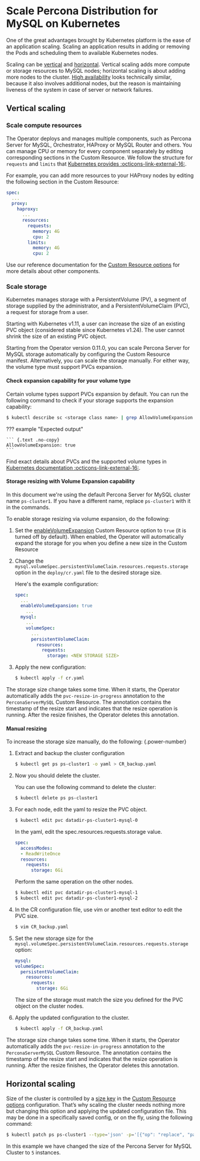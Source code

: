 # Scale Percona Distribution for MySQL on Kubernetes

One of the great advantages brought by Kubernetes
platform is the ease of an application scaling. Scaling an application
results in adding or removing the Pods and scheduling them to available
Kubernetes nodes.

Scaling can be [vertical](#vertical-scaling) and [horizontal](#horizontal-scaling). Vertical scaling adds more compute or
storage resources to MySQL nodes; horizontal scaling is about adding more
nodes to the cluster. [High availability](architecture.md#high-availability)
looks technically similar, because it also involves additional nodes, but the
reason is maintaining liveness of the system in case of server or network
failures.

## Vertical scaling

### Scale compute resources

The Operator deploys and manages multiple components, such as Percona 
Server for MySQL, Orchestrator, HAProxy or MySQL Router and others. You can manage CPU or memory for every component separately by editing corresponding sections in the Custom Resource. We follow 
the structure for `requests` and `limits` that [Kubernetes provides :octicons-link-external-16:](https://kubernetes.io/docs/concepts/configuration/manage-resources-containers/).

For example, you can add more resources to your HAProxy nodes by editing the
following section in the Custom Resource:

```yaml
spec:
  ...
  proxy:
    haproxy:
      ...
      resources:
        requests:
          memory: 4G
          cpu: 2
        limits:
          memory: 4G
          cpu: 2
```

Use our reference documentation for the [Custom Resource options](operator.md) 
for more details about other components.

### Scale storage

Kubernetes manages storage with a PersistentVolume (PV), a segment of
storage supplied by the administrator, and a PersistentVolumeClaim
(PVC), a request for storage from a user. 

Starting with Kubernetes v1.11, a user can increase the size of an existing
PVC object (considered stable since Kubernetes v1.24).
The user cannot shrink the size of an existing PVC object.

Starting from the Operator version 0.11.0, you can scale Percona Server for MySQL storage automatically by configuring the Custom Resource manifest. Alternatively, you can scale the storage manually. For either way, the volume type must support PVCs expansion.

#### Check expansion capability for your volume type

Certain volume types support PVCs expansion by default.  You can run the following command to check if your storage supports the expansion capability:

``` {.bash data-prompt="$" }
$ kubectl describe sc <storage class name> | grep AllowVolumeExpansion
```

??? example "Expected output"

    ``` {.text .no-copy}
    AllowVolumeExpansion: true
    ```

Find exact details about
PVCs and the supported volume types in [Kubernetes
documentation  :octicons-link-external-16:](https://kubernetes.io/docs/concepts/storage/persistent-volumes/#expanding-persistent-volumes-claims).

#### Storage resizing with Volume Expansion capability

In this document we're using the default Percona Server for MySQL cluster name `ps-cluster1`. If you have a different name, replace `ps-cluster1` with it in the commands.

To enable storage resizing via volume expansion, do the following:

1. Set the [enableVolumeExpansion](operator.md#enablevolumeexpansion) Custom Resource option to `true` (it is turned off by default). When enabled, the Operator will automatically expand the storage for you when you define a new size in the Custom Resource
2. Change the
`mysql.volumeSpec.persistentVolumeClaim.resources.requests.storage` option in the `deploy/cr.yaml` file to the desired storage size.

    Here's the example configuration:

    ```yaml
    spec:
      ...
      enableVolumeExpansion: true
        ...
      mysql:
        ...
        volumeSpec:
          ...
          persistentVolumeClaim:
            resources:
              requests:
                storage: <NEW STORAGE SIZE>
    ```

3. Apply the new configuration:
    
    ``` {.bash data-prompt="$" }
    $ kubectl apply -f cr.yaml
    ```

The storage size change takes some time. When it starts, the Operator automatically adds the `pvc-resize-in-progress` annotation to the `PerconaServerMySQL` Custom Resource. The annotation contains the timestamp of the resize start and indicates that the resize operation is running. After the resize finishes, the Operator deletes this annotation.

#### Manual resizing

To increase the storage size manually, do the following:
{.power-number}

1. Extract and backup the cluster configuration

    ```{.bash data-prompt="$"}
    $ kubectl get ps ps-cluster1 -o yaml > CR_backup.yaml
    ```

2. Now you should delete the cluster.

    <!-- UNCOMMENT THIS WHEN FINALIZERS GET WORKING
    warning Make sure that :ref:`delete-pxc-pvc<finalizers-pxc>` finalizer
    is not set in your custom resource, **otherwise
    all cluster data will be lost!** -->
    You can use the following command to delete the cluster:

    ```{.bash data-prompt="$"}
    $ kubectl delete ps ps-cluster1
    ```

3. For each node, edit the yaml to resize the PVC object.

    ```{.bash data-prompt="$"}
    $ kubectl edit pvc datadir-ps-cluster1-mysql-0
    ```

    In the yaml, edit the spec.resources.requests.storage value.

    ```yaml
    spec:
      accessModes:
      - ReadWriteOnce
      resources:
        requests:
          storage: 6Gi
    ```

    Perform the same operation on the other nodes.

    ```{.bash data-prompt="$"}
    $ kubectl edit pvc datadir-ps-cluster1-mysql-1
    $ kubectl edit pvc datadir-ps-cluster1-mysql-2
    ```

4. In the CR configuration file, use vim or another text editor to edit
    the PVC size. 

    ```{.bash data-prompt="$"}
    $ vim CR_backup.yaml
    ```

5. Set the new storage size for the `mysql.volumeSpec.persistentVolumeClaim.resources.requests.storage` option:

    ```yaml
    mysql:
    volumeSpec:
      persistentVolumeClaim:
        resources:
          requests:
            storage: 6Gi
    ```

    The size of the storage must match the size you defined for the PVC object on the cluster nodes.

6. Apply the updated configuration to the cluster.

    ```{.bash data-prompt="$"}
    $ kubectl apply -f CR_backup.yaml
    ```

The storage size change takes some time. When it starts, the Operator automatically adds the `pvc-resize-in-progress` annotation to the `PerconaServerMySQL` Custom Resource. The annotation contains the timestamp of the resize start and indicates that the resize operation is running. After the resize finishes, the Operator deletes this annotation. 

## Horizontal scaling

Size of the cluster is controlled by a [size key](operator.md#mysqlsize) in the
[Custom Resource options](operator.md)
configuration. That’s why scaling the cluster needs nothing more but changing
this option and applying the updated configuration file. This may be done in a
specifically saved config, or on the fly, using the following command:

```{.bash data-prompt="$"}
$ kubectl patch ps ps-cluster1 --type='json' -p='[{"op": "replace", "path": "/spec/mysql/size", "value": 5 }]'
```

In this example we have changed the size of the Percona Server for MySQL
Cluster to `5` instances.

